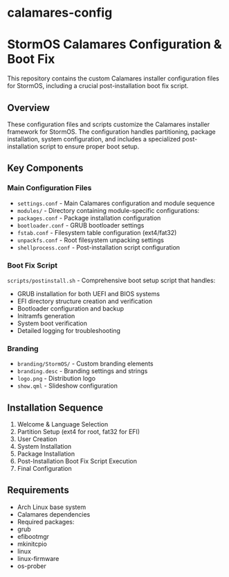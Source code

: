 # calamares-config

# StormOS Calamares Configuration & Boot Fix

This repository contains the custom Calamares installer configuration files for StormOS, including a crucial post-installation boot fix script.

## Overview

These configuration files and scripts customize the Calamares installer framework for StormOS. The configuration handles partitioning, package installation, system configuration, and includes a specialized post-installation script to ensure proper boot setup.

## Key Components

### Main Configuration Files
- `settings.conf` - Main Calamares configuration and module sequence
- `modules/` - Directory containing module-specific configurations:
 - `packages.conf` - Package installation configuration
 - `bootloader.conf` - GRUB bootloader settings 
 - `fstab.conf` - Filesystem table configuration (ext4/fat32)
 - `unpackfs.conf` - Root filesystem unpacking settings
 - `shellprocess.conf` - Post-installation script configuration

### Boot Fix Script
`scripts/postinstall.sh` - Comprehensive boot setup script that handles:
- GRUB installation for both UEFI and BIOS systems
- EFI directory structure creation and verification
- Bootloader configuration and backup
- Initramfs generation
- System boot verification
- Detailed logging for troubleshooting

### Branding
- `branding/StormOS/` - Custom branding elements
 - `branding.desc` - Branding settings and strings
 - `logo.png` - Distribution logo
 - `show.qml` - Slideshow configuration

## Installation Sequence

1. Welcome & Language Selection
2. Partition Setup (ext4 for root, fat32 for EFI)
3. User Creation
4. System Installation
5. Package Installation
6. Post-Installation Boot Fix Script Execution
7. Final Configuration

## Requirements

- Arch Linux base system
- Calamares dependencies
- Required packages:
 - grub
 - efibootmgr
 - mkinitcpio
 - linux
 - linux-firmware
 - os-prober
 
 
